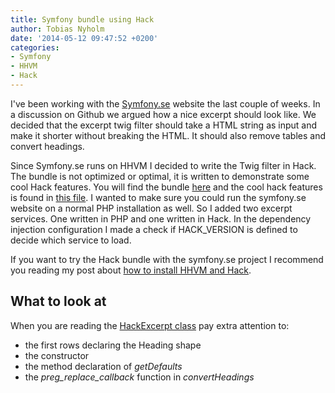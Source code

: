```yaml
---
title: Symfony bundle using Hack
author: Tobias Nyholm
date: '2014-05-12 09:47:52 +0200'
categories:
- Symfony
- HHVM
- Hack
---
```


I've been working with the <a href="http://www.symfony.se">Symfony.se</a> website the last couple of weeks. In a discussion on Github we argued how a nice excerpt should look like. We decided that the excerpt twig filter should take a HTML string as input and make it shorter without breaking the HTML. It should also remove tables and convert headings.


Since Symfony.se runs on HHVM I decided to write the Twig filter in Hack. The bundle is not optimized or optimal, it is written to demonstrate some cool Hack features. You will find the bundle <a href="http://developer.happyr.com/symfony2-bundles/excerpt-bundle">here</a> and the cool hack features is found in <a href="https://github.com/HappyR/ExcerptBundle/blob/master/Service/HackExcerpt.php" target="_blank">this file</a>. I wanted to make sure you could run the symfony.se website on a normal PHP installation as well. So I added two excerpt services. One written in PHP and one written in Hack. In the dependency injection configuration I made a check if HACK_VERSION is defined to decide which service to load.


If you want to try the Hack bundle with the symfony.se project I recommend you reading my post about <a title="Try Hack and HHVM" href="http://developer.happyr.com/try-hack-and-hhvm">how to install HHVM and Hack</a>.

<h2>What to look at</h2>

When you are reading the <a href="https://github.com/HappyR/ExcerptBundle/blob/master/Service/HackExcerpt.php">HackExcerpt class</a> pay extra attention to:

<ul>
<li>the first rows declaring the Heading shape</li>
<li>the constructor</li>
<li>the method declaration of <em>getDefaults</em></li>
<li>the <em>preg_replace_callback</em> function in <em>convertHeadings</em></li>
</ul>
